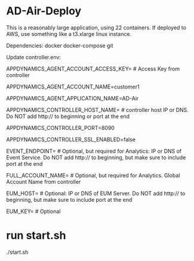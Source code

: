 # AD-Air-Deploy

This is a reasonably large application, using 22 containers. If deployed to AWS, use something like a t3.xlarge linux instance.

Dependencies:
docker
docker-compose
git

Update controller.env:

APPDYNAMICS_AGENT_ACCOUNT_ACCESS_KEY= # Access Key from controller

APPDYNAMICS_AGENT_ACCOUNT_NAME=customer1

APPDYNAMICS_AGENT_APPLICATION_NAME=AD-Air

APPDYNAMICS_CONTROLLER_HOST_NAME= # controller host IP or DNS. Do NOT add http:// to beginning or port at the end

APPDYNAMICS_CONTROLLER_PORT=8090

APPDYNAMICS_CONTROLLER_SSL_ENABLED=false

EVENT_ENDPOINT= # Optional, but required for Analytics: IP or DNS of Event Service. Do NOT add http:// to beginning, but make sure to include port at the end

FULL_ACCOUNT_NAME=  # Optional, but required for Analytics. Global Account Name	from controller

EUM_HOST= # Optional: IP or DNS of EUM Server. Do NOT add http:// to beginning, but make sure to include port at the end

EUM_KEY= # Optional

# run start.sh

./start.sh
